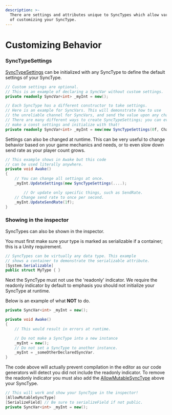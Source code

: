 ```yaml
---
description: >-
  There are settings and attributes unique to SyncTypes which allow various ways
  of customizing your SyncType.
---
```


# Customizing Behavior

### SyncTypeSettings

[SyncTypeSettings](https://fish-networking.com/FishNet/api/api/FishNet.Object.Synchronizing.SyncTypeSettings.html) can be initialized with any SyncType to define the default settings of your SyncType.

```csharp
// Custom settings are optional.
// This is an example of declaring a SyncVar without custom settings.
private readonly SyncVar<int> _myInt = new();

// Each SyncType has a different constructor to take settings.
// Here is an example for SyncVars. This will demonstrate how to use
// the unreliable channel for SyncVars, and send the value upon any change.
// There are many different ways to create SyncTypeSettings; you can even
// make a const settings and initialize with that!
private readonly SyncVar<int> _myInt = new(new SyncTypeSettings(0f, Channel.Unreliable));
```

Settings can also be changed at runtime. This can be very useful to change behavior based on your game mechanics and needs, or to even slow down send rate as your player count grows.

```csharp
// This example shows in Awake but this code
// can be used literally anywhere.
private void Awake()
{
    // You can change all settings at once.
    _myInt.UpdateSettings(new SyncTypeSettings(....);

        // Or update only specific things, such as SendRate.
    // Change send rate to once per second.
    _myInt.UpdateSendRate(1f);
}
```

### Showing in the inspector

SyncTypes can also be shown in the inspector.

You must first make sure your type is marked as serializable if a container; this is a Unity requirement.

```csharp
// SyncTypes can be virtually any data type. This example
// shows a container to demonstrate the serializable attribute.
[System.Serializable]
public struct MyType { }
```

Next the SyncType must not use the 'readonly' indicator. We require the readonly indicator by default to emphasis you should not initialize your SyncType at runtime.

Below is an example of what **NOT** to do.

```csharp
private SyncVar<int> _myInt = new();

private void Awake()
{
    // This would result in errors at runtime.

    // Do not make a SyncType into a new instance
    _myInt = new();
    // Do not set a SyncType to another instance.
    _myInt = _someOtherDeclaredSyncVar.
}
```

The code above will actually prevent compilation in the editor as our code generators will detect you did not include the readonly indicator. To remove the readonly indicator you must also add the [AllowMutableSyncType](https://fish-networking.com/FishNet/api/api/FishNet.CodeGenerating.AllowMutableSyncTypeAttribute.html) above your SyncType.

```csharp
// This will work and show your SyncType in the inspector!
[AllowMutableSyncType]
[SerializeField] // Be sure to serializeField if not public.
private SyncVar<int> _myInt = new();
```

